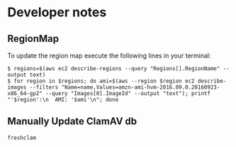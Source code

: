 # Developer notes

## RegionMap
To update the region map execute the following lines in your terminal:

```
$ regions=$(aws ec2 describe-regions --query "Regions[].RegionName" --output text)
$ for region in $regions; do ami=$(aws --region $region ec2 describe-images --filters "Name=name,Values=amzn-ami-hvm-2016.09.0.20160923-x86_64-gp2" --query "Images[0].ImageId" --output "text"); printf "'$region':\n  AMI: '$ami'\n"; done
```

## Manually Update ClamAV db

```
freshclam
```

